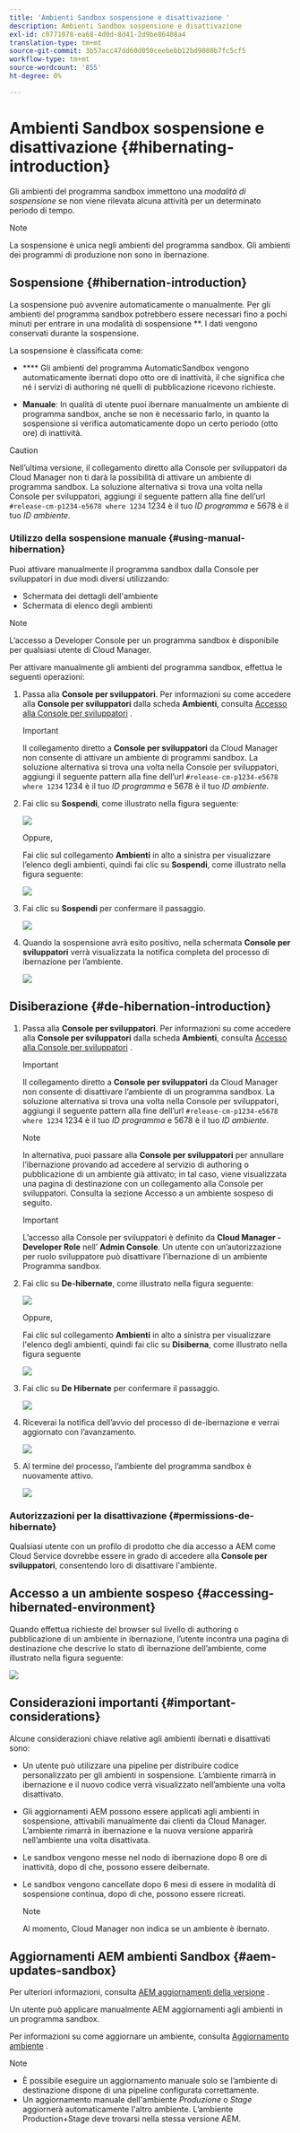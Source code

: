 ```yaml
---
title: 'Ambienti Sandbox sospensione e disattivazione '
description: Ambienti Sandbox sospensione e disattivazione
exl-id: c0771078-ea68-4d0d-8d41-2d9be86408a4
translation-type: tm+mt
source-git-commit: 3b57acc47dd60d050ceebebb12bd9080b7fc5cf5
workflow-type: tm+mt
source-wordcount: '855'
ht-degree: 0%

---
```


# Ambienti Sandbox sospensione e disattivazione {#hibernating-introduction}

Gli ambienti del programma sandbox immettono una *modalità di sospensione* se non viene rilevata alcuna attività per un determinato periodo di tempo.

>[!NOTE]
>La sospensione è unica negli ambienti del programma sandbox. Gli ambienti dei programmi di produzione non sono in ibernazione.

## Sospensione {#hibernation-introduction}

La sospensione può avvenire automaticamente o manualmente. Per gli ambienti del programma sandbox potrebbero essere necessari fino a pochi minuti per entrare in una modalità di sospensione **. I dati vengono conservati durante la sospensione.

La sospensione è classificata come:

* ****  Gli ambienti del programma AutomaticSandbox vengono automaticamente ibernati dopo otto ore di inattività, il che significa che né i servizi di authoring né quelli di pubblicazione ricevono richieste.

* **Manuale**: In qualità di utente puoi ibernare manualmente un ambiente di programma sandbox, anche se non è necessario farlo, in quanto la sospensione si verifica automaticamente dopo un certo periodo (otto ore) di inattività.

>[!CAUTION]
>Nell’ultima versione, il collegamento diretto alla Console per sviluppatori da Cloud Manager non ti darà la possibilità di attivare un ambiente di programma sandbox. La soluzione alternativa si trova una volta nella Console per sviluppatori, aggiungi il seguente pattern alla fine dell’url `#release-cm-p1234-e5678 where 1234` 1234 è il tuo *ID programma* e 5678 è il tuo *ID ambiente*.

### Utilizzo della sospensione manuale {#using-manual-hibernation}

Puoi attivare manualmente il programma sandbox dalla Console per sviluppatori in due modi diversi utilizzando:

* Schermata dei dettagli dell&#39;ambiente
* Schermata di elenco degli ambienti

>[!NOTE]
>L’accesso a Developer Console per un programma sandbox è disponibile per qualsiasi utente di Cloud Manager.

Per attivare manualmente gli ambienti del programma sandbox, effettua le seguenti operazioni:

1. Passa alla **Console per sviluppatori**.
Per informazioni su come accedere alla **Console per sviluppatori** dalla scheda **Ambienti**, consulta [Accesso alla Console per sviluppatori](/help/implementing/cloud-manager/manage-environments.md#accessing-developer-console) .
   >[!IMPORTANT]
   >Il collegamento diretto a **Console per sviluppatori** da Cloud Manager non consente di attivare un ambiente di programmi sandbox. La soluzione alternativa si trova una volta nella Console per sviluppatori, aggiungi il seguente pattern alla fine dell’url `#release-cm-p1234-e5678 where 1234` 1234 è il tuo *ID programma* e 5678 è il tuo *ID ambiente*.

1. Fai clic su **Sospendi**, come illustrato nella figura seguente:

   ![](assets/hibernate-1.png)

   Oppure,

   Fai clic sul collegamento **Ambienti** in alto a sinistra per visualizzare l’elenco degli ambienti, quindi fai clic su **Sospendi**, come illustrato nella figura seguente:

   ![](assets/hibernate-1b.png)

1. Fai clic su **Sospendi** per confermare il passaggio.

   ![](assets/hibernate-2.png)

1. Quando la sospensione avrà esito positivo, nella schermata **Console per sviluppatori** verrà visualizzata la notifica completa del processo di ibernazione per l’ambiente.

   ![](assets/hibernate-4.png)


## Disiberazione {#de-hibernation-introduction}

1. Passa alla **Console per sviluppatori**.
Per informazioni su come accedere alla **Console per sviluppatori** dalla scheda **Ambienti**, consulta [Accesso alla Console per sviluppatori](/help/implementing/cloud-manager/manage-environments.md#accessing-developer-console) .

   >[!IMPORTANT]
   >Il collegamento diretto a **Console per sviluppatori** da Cloud Manager non consente di disattivare l’ambiente di un programma sandbox. La soluzione alternativa si trova una volta nella Console per sviluppatori, aggiungi il seguente pattern alla fine dell’url `#release-cm-p1234-e5678 where 1234` 1234 è il tuo *ID programma* e 5678 è il tuo *ID ambiente*.

   >[!NOTE]
   >In alternativa, puoi passare alla **Console per sviluppatori** per annullare l’ibernazione provando ad accedere al servizio di authoring o pubblicazione di un ambiente già attivato; in tal caso, viene visualizzata una pagina di destinazione con un collegamento alla Console per sviluppatori. Consulta la sezione Accesso a un ambiente sospeso di seguito.

   >[!IMPORTANT]
   >L’accesso alla Console per sviluppatori è definito da **Cloud Manager - Developer Role** nell’ **Admin Console**. Un utente con un’autorizzazione per ruolo sviluppatore può disattivare l’ibernazione di un ambiente Programma sandbox.

1. Fai clic su **De-hibernate**, come illustrato nella figura seguente:

   ![](assets/de-hibernation-img1.png)

   Oppure,

   Fai clic sul collegamento **Ambienti** in alto a sinistra per visualizzare l&#39;elenco degli ambienti, quindi fai clic su **Disiberna**, come illustrato nella figura seguente

   ![](assets/de-hibernate-1b.png)


1. Fai clic su **De Hibernate** per confermare il passaggio.

   ![](assets/de-hibernation-img2.png)

1. Riceverai la notifica dell’avvio del processo di de-ibernazione e verrai aggiornato con l’avanzamento.

   ![](assets/de-hibernation-img3.png)

1. Al termine del processo, l’ambiente del programma sandbox è nuovamente attivo.

   ![](assets/de-hibernation-img4.png)

### Autorizzazioni per la disattivazione {#permissions-de-hibernate}

Qualsiasi utente con un profilo di prodotto che dia accesso a AEM come Cloud Service dovrebbe essere in grado di accedere alla **Console per sviluppatori**, consentendo loro di disattivare l&#39;ambiente.

## Accesso a un ambiente sospeso {#accessing-hibernated-environment}

Quando effettua richieste del browser sul livello di authoring o pubblicazione di un ambiente in ibernazione, l’utente incontra una pagina di destinazione che descrive lo stato di ibernazione dell’ambiente, come illustrato nella figura seguente:

![](assets/de-hibernation-img5.png)

## Considerazioni importanti {#important-considerations}

Alcune considerazioni chiave relative agli ambienti ibernati e disattivati sono:

* Un utente può utilizzare una pipeline per distribuire codice personalizzato per gli ambienti in sospensione. L’ambiente rimarrà in ibernazione e il nuovo codice verrà visualizzato nell’ambiente una volta disattivato.

* Gli aggiornamenti AEM possono essere applicati agli ambienti in sospensione, attivabili manualmente dai clienti da Cloud Manager. L’ambiente rimarrà in ibernazione e la nuova versione apparirà nell’ambiente una volta disattivata.

* Le sandbox vengono messe nel nodo di ibernazione dopo 8 ore di inattività, dopo di che, possono essere deibernate.

* Le sandbox vengono cancellate dopo 6 mesi di essere in modalità di sospensione continua, dopo di che, possono essere ricreati.

   >[!NOTE]
   >Al momento, Cloud Manager non indica se un ambiente è ibernato.

## Aggiornamenti AEM ambienti Sandbox {#aem-updates-sandbox}

Per ulteriori informazioni, consulta [AEM aggiornamenti della versione](/help/implementing/deploying/aem-version-updates.md) .

Un utente può applicare manualmente AEM aggiornamenti agli ambienti in un programma sandbox.

Per informazioni su come aggiornare un ambiente, consulta [Aggiornamento ambiente](/help/implementing/cloud-manager/manage-environments.md#updating-dev-environment) .

>[!NOTE]
>* È possibile eseguire un aggiornamento manuale solo se l’ambiente di destinazione dispone di una pipeline configurata correttamente.
>* Un aggiornamento manuale dell&#39;ambiente *Produzione* o *Stage* aggiornerà automaticamente l&#39;altro ambiente. L’ambiente Production+Stage deve trovarsi nella stessa versione AEM.


